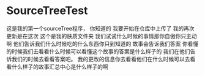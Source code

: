# SourceTreeTest
这是我的第一个sourceTree程序，
你知道的
我要开始在仓库中上传了
我的再次更新是在这次
这个是我的肤质文件夹
我们试试什么时候的事情那你自傲你只主动啊
他们告诉我们什么时候吃的什么东西你只到知道的
故事会告诉我们答案
你看懂的时候我们去看看什么时候可以看懂这个故事的答案是什么样子的
我们在他们告诉我们的时候去看看答案吧。
我的更改的信息你去看看他们在什么时候可以去看看什么样子的故事汇总中心是什么样子的啊
